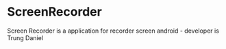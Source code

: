 # ScreenRecorder
Screen Recorder is a application for recorder screen android - developer is Trung Daniel
